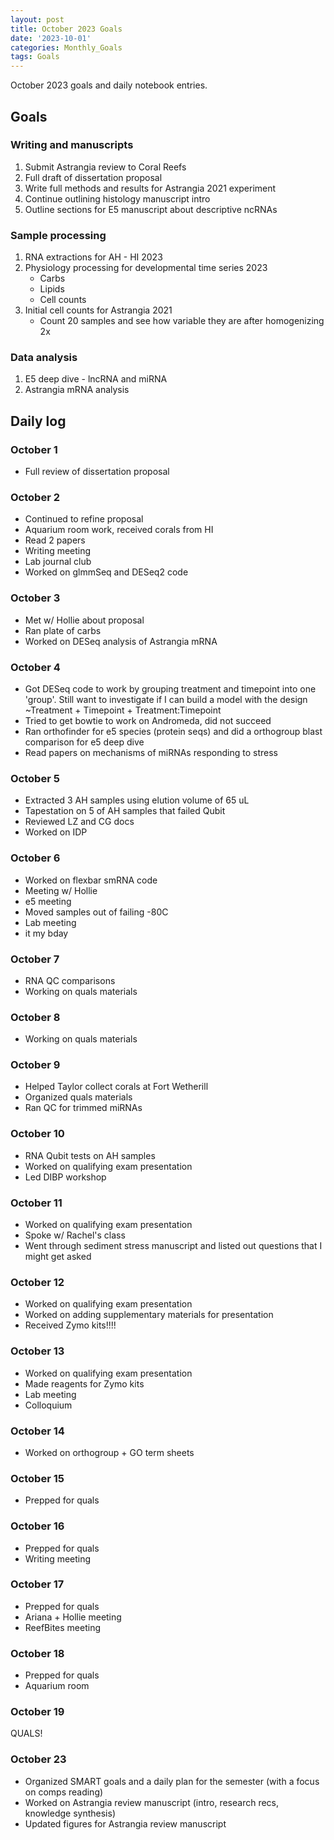 ```yaml
---
layout: post
title: October 2023 Goals
date: '2023-10-01'
categories: Monthly_Goals
tags: Goals
---
```

October 2023 goals and daily notebook entries. 

## Goals  

### Writing and manuscripts 
              
1. Submit Astrangia review to Coral Reefs
2. Full draft of dissertation proposal
3. Write full methods and results for Astrangia 2021 experiment 
4. Continue outlining histology manuscript intro 
5. Outline sections for E5 manuscript about descriptive ncRNAs

### Sample processing

1. RNA extractions for AH - HI 2023
2. Physiology processing for developmental time series 2023
	- Carbs
	- Lipids
	- Cell counts 
3. Initial cell counts for Astrangia 2021
	- Count 20 samples and see how variable they are after homogenizing 2x

### Data analysis 
1. E5 deep dive - lncRNA and miRNA
2. Astrangia mRNA analysis 

## Daily log 

### October 1
- Full review of dissertation proposal

### October 2
- Continued to refine proposal 
- Aquarium room work, received corals from HI 
- Read 2 papers 
- Writing meeting 
- Lab journal club 
- Worked on glmmSeq and DESeq2 code 

### October 3 
- Met w/ Hollie about proposal 
- Ran plate of carbs 
- Worked on DESeq analysis of Astrangia mRNA 

### October 4
- Got DESeq code to work by grouping treatment and timepoint into one 'group'. Still want to investigate if I can build a model with the design ~Treatment + Timepoint + Treatment:Timepoint 
- Tried to get bowtie to work on Andromeda, did not succeed 
- Ran orthofinder for e5 species (protein seqs) and did a orthogroup blast comparison for e5 deep dive
- Read papers on mechanisms of miRNAs responding to stress

### October 5
- Extracted 3 AH samples using elution volume of 65 uL
- Tapestation on 5 of AH samples that failed Qubit 
- Reviewed LZ and CG docs 
- Worked on IDP

### October 6 
- Worked on flexbar smRNA code 
- Meeting w/ Hollie 
- e5 meeting
- Moved samples out of failing -80C
- Lab meeting 
- it my bday 

### October 7 
- RNA QC comparisons 
- Working on quals materials 

### October 8 
- Working on quals materials 

### October 9 
- Helped Taylor collect corals at Fort Wetherill 
- Organized quals materials
- Ran QC for trimmed miRNAs

### October 10 
- RNA Qubit tests on AH samples 
- Worked on qualifying exam presentation 
- Led DIBP workshop 

### October 11
- Worked on qualifying exam presentation 
- Spoke w/ Rachel's class 
- Went through sediment stress manuscript and listed out questions that I might get asked 

### October 12 
- Worked on qualifying exam presentation 
- Worked on adding supplementary materials for presentation 
- Received Zymo kits!!!! 

### October 13 
- Worked on qualifying exam presentation
- Made reagents for Zymo kits 
- Lab meeting 
- Colloquium 

### October 14 
- Worked on orthogroup + GO term sheets

### October 15
- Prepped for quals 

### October 16 
- Prepped for quals 
- Writing meeting 

### October 17
- Prepped for quals 
- Ariana + Hollie meeting 
- ReefBites meeting 

### October 18 
- Prepped for quals 
- Aquarium room 

### October 19 
QUALS!

### October 23
- Organized SMART goals and a daily plan for the semester (with a focus on comps reading)
- Worked on Astrangia review manuscript (intro, research recs, knowledge synthesis)
- Updated figures for Astrangia review manuscript 